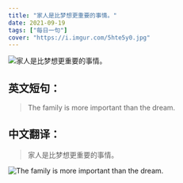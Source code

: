 ```yaml
---
title: "家人是比梦想更重要的事情。"
date: 2021-09-19
tags: ["每日一句"]
cover: "https://i.imgur.com/5hte5y0.jpg"
---
```


![家人是比梦想更重要的事情。](https://i.imgur.com/HTEBgaO.jpg)

## 英文短句：
> The family is more important than the dream.

<!--more-->

## 中文翻译：
> 家人是比梦想更重要的事情。

![The family is more important than the dream.](https://i.imgur.com/f7oPfQ2.jpg)

